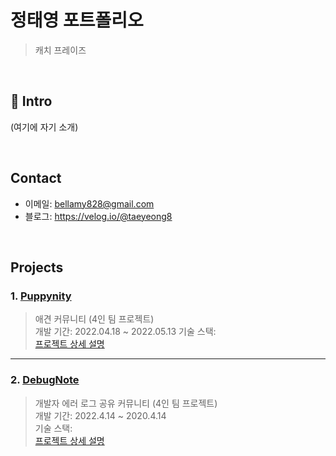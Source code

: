 # 정태영 포트폴리오
>캐치 프레이즈

</br>

## :pushpin: Intro
(여기에 자기 소개)

</br>

## Contact
- 이메일: bellamy828@gmail.com
- 블로그: https://velog.io/@taeyeong8

<br>

## Projects
### 1. [Puppynity](https://puppynity.gq/)
> 애견 커뮤니티 (4인 팀 프로젝트)  
> 개발 기간: 2022.04.18 ~ 2022.05.13
> 기술 스택:  
> [프로젝트 상세 설명](https://github.com/codestates/Puppynity/wiki)

---

### 2. [DebugNote](http://debugnote-client.s3-website.ap-northeast-2.amazonaws.com/)
> 개발자 에러 로그 공유 커뮤니티 (4인 팀 프로젝트)  
>개발 기간: 2022.4.14 ~ 2020.4.14  
>기술 스택:  
>[프로젝트 상세 설명](https://github.com/codestates/DebugNote/wiki)

